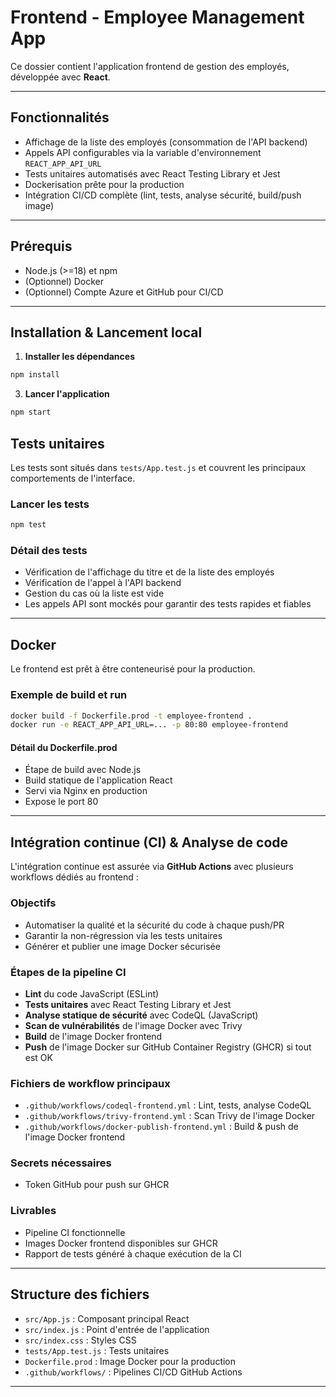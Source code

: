 # Frontend - Employee Management App

Ce dossier contient l'application frontend de gestion des employés, développée avec **React**.

---

## Fonctionnalités

- Affichage de la liste des employés (consommation de l'API backend)
- Appels API configurables via la variable d'environnement `REACT_APP_API_URL`
- Tests unitaires automatisés avec React Testing Library et Jest
- Dockerisation prête pour la production
- Intégration CI/CD complète (lint, tests, analyse sécurité, build/push image)

---

## Prérequis

- Node.js (>=18) et npm
- (Optionnel) Docker
- (Optionnel) Compte Azure et GitHub pour CI/CD

---

## Installation & Lancement local

1. **Installer les dépendances**

```bash
npm install
```

3. **Lancer l'application**

```bash
npm start
```


## Tests unitaires

Les tests sont situés dans `tests/App.test.js` et couvrent les principaux comportements de l'interface.

### Lancer les tests

```bash
npm test
```

### Détail des tests

- Vérification de l'affichage du titre et de la liste des employés
- Vérification de l'appel à l'API backend
- Gestion du cas où la liste est vide
- Les appels API sont mockés pour garantir des tests rapides et fiables

---

## Docker

Le frontend est prêt à être conteneurisé pour la production.

### Exemple de build et run

```bash
docker build -f Dockerfile.prod -t employee-frontend .
docker run -e REACT_APP_API_URL=... -p 80:80 employee-frontend
```

#### Détail du Dockerfile.prod

- Étape de build avec Node.js
- Build statique de l'application React
- Servi via Nginx en production
- Expose le port 80

---

## Intégration continue (CI) & Analyse de code

L'intégration continue est assurée via **GitHub Actions** avec plusieurs workflows dédiés au frontend :

### Objectifs

- Automatiser la qualité et la sécurité du code à chaque push/PR
- Garantir la non-régression via les tests unitaires
- Générer et publier une image Docker sécurisée

### Étapes de la pipeline CI

- **Lint** du code JavaScript (ESLint)
- **Tests unitaires** avec React Testing Library et Jest
- **Analyse statique de sécurité** avec CodeQL (JavaScript)
- **Scan de vulnérabilités** de l'image Docker avec Trivy
- **Build** de l'image Docker frontend
- **Push** de l'image Docker sur GitHub Container Registry (GHCR) si tout est OK

### Fichiers de workflow principaux

- `.github/workflows/codeql-frontend.yml` : Lint, tests, analyse CodeQL
- `.github/workflows/trivy-frontend.yml` : Scan Trivy de l'image Docker
- `.github/workflows/docker-publish-frontend.yml` : Build & push de l'image Docker frontend

### Secrets nécessaires

- Token GitHub pour push sur GHCR

### Livrables

- Pipeline CI fonctionnelle
- Images Docker frontend disponibles sur GHCR
- Rapport de tests généré à chaque exécution de la CI

---

## Structure des fichiers

- `src/App.js` : Composant principal React
- `src/index.js` : Point d'entrée de l'application
- `src/index.css` : Styles CSS
- `tests/App.test.js` : Tests unitaires
- `Dockerfile.prod` : Image Docker pour la production
- `.github/workflows/` : Pipelines CI/CD GitHub Actions

---
